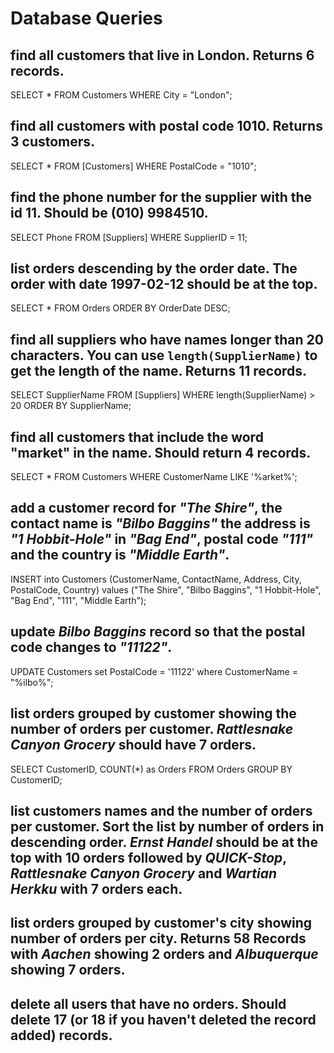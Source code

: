 # Database Queries

## find all customers that live in London. Returns 6 records.
SELECT * FROM Customers WHERE City  = "London";
## find all customers with postal code 1010. Returns 3 customers.
SELECT * FROM [Customers] WHERE PostalCode = "1010";
## find the phone number for the supplier with the id 11. Should be (010) 9984510.
SELECT Phone FROM [Suppliers] WHERE SupplierID = 11;
## list orders descending by the order date. The order with date 1997-02-12 should be at the top.
SELECT * FROM Orders ORDER BY OrderDate DESC;
## find all suppliers who have names longer than 20 characters. You can use `length(SupplierName)` to get the length of the name. Returns 11 records.
SELECT SupplierName FROM [Suppliers] WHERE length(SupplierName) > 20 ORDER BY SupplierName;
## find all customers that include the word "market" in the name. Should return 4 records.
SELECT * FROM Customers WHERE CustomerName LIKE '%arket%';
## add a customer record for _"The Shire"_, the contact name is _"Bilbo Baggins"_ the address is _"1 Hobbit-Hole"_ in _"Bag End"_, postal code _"111"_ and the country is _"Middle Earth"_.
INSERT into Customers (CustomerName, ContactName, Address, City, PostalCode, Country)
values ("The Shire", "Bilbo Baggins", "1 Hobbit-Hole", "Bag End", "111", "Middle Earth");
## update _Bilbo Baggins_ record so that the postal code changes to _"11122"_.
UPDATE Customers set
PostalCode = '11122'
where CustomerName = "%ilbo%";
## list orders grouped by customer showing the number of orders per customer. _Rattlesnake Canyon Grocery_ should have 7 orders.
SELECT CustomerID, COUNT(*) as Orders
FROM Orders
GROUP BY CustomerID;
## list customers names and the number of orders per customer. Sort the list by number of orders in descending order. _Ernst Handel_ should be at the top with 10 orders followed by _QUICK-Stop_, _Rattlesnake Canyon Grocery_ and _Wartian Herkku_ with 7 orders each.

## list orders grouped by customer's city showing number of orders per city. Returns 58 Records with _Aachen_ showing 2 orders and _Albuquerque_ showing 7 orders.

## delete all users that have no orders. Should delete 17 (or 18 if you haven't deleted the record added) records.
